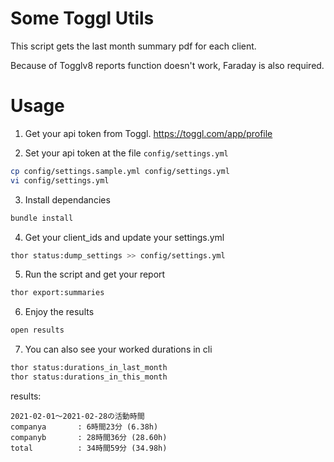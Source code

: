 # Some Toggl Utils

This script gets the last month summary pdf for each client.

Because of Togglv8 reports function doesn't work, Faraday is also required.

# Usage

1. Get your api token from Toggl.
https://toggl.com/app/profile

2. Set your api token at the file `config/settings.yml`

```bash
cp config/settings.sample.yml config/settings.yml
vi config/settings.yml
```

3. Install dependancies

```bash
bundle install
```

4. Get your client_ids and update your settings.yml

```bash
thor status:dump_settings >> config/settings.yml
```

5. Run the script and get your report

```bash
thor export:summaries
```

6. Enjoy the results

```bash
open results
```

7. You can also see your worked durations in cli

```bash
thor status:durations_in_last_month
thor status:durations_in_this_month
```

results:
```
2021-02-01〜2021-02-28の活動時間
companya       : 6時間23分 (6.38h)
companyb       : 28時間36分 (28.60h)
total          : 34時間59分 (34.98h)
```
